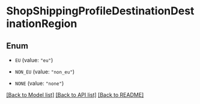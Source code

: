 # ShopShippingProfileDestinationDestinationRegion

## Enum


* `EU` (value: `"eu"`)

* `NON_EU` (value: `"non_eu"`)

* `NONE` (value: `"none"`)


[[Back to Model list]](../README.md#documentation-for-models) [[Back to API list]](../README.md#documentation-for-api-endpoints) [[Back to README]](../README.md)


